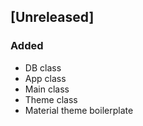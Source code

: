 ## [Unreleased]

### Added

- DB class
- App class
- Main class
- Theme class
- Material theme boilerplate
